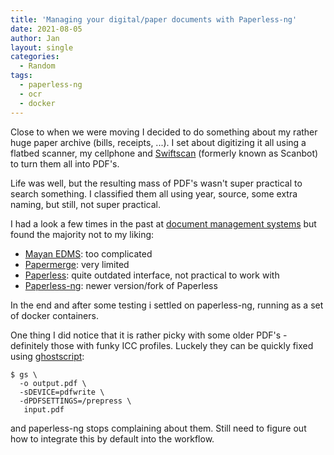```yaml
---
title: 'Managing your digital/paper documents with Paperless-ng'
date: 2021-08-05
author: Jan
layout: single
categories:
  - Random
tags:
  - paperless-ng
  - ocr
  - docker
---
```


Close to when we were moving I decided to do something about my rather huge paper archive (bills, receipts, ...).
I set about digitizing it all using a flatbed scanner, my cellphone and 
[Swiftscan](https://play.google.com/store/apps/details?id=net.doo.snap) (formerly known as Scanbot) to turn them all into PDF's.

Life was well, but the resulting mass of PDF's wasn't super practical to search something. I classified them all using
year, source, some extra naming, but still, not super practical.

I had a look a few times in the past at [document management systems](https://en.wikipedia.org/wiki/Document_management_system) but
found the majority not to my liking:
* [Mayan EDMS](https://www.mayan-edms.com/): too complicated
* [Papermerge](https://www.papermerge.com/): very limited
* [Paperless](https://github.com/the-paperless-project/paperless): quite outdated interface, not practical to work with
* [Paperless-ng](https://paperless-ng.readthedocs.io/en/latest/): newer version/fork of Paperless

In the end and after some testing i settled on paperless-ng, running as a set of docker containers.

One thing I did notice that it is rather picky with some older PDF's - definitely those with funky ICC profiles. Luckely
they can be quickly fixed using [ghostscript](https://www.ghostscript.com/):

```shell
$ gs \
  -o output.pdf \
  -sDEVICE=pdfwrite \
  -dPDFSETTINGS=/prepress \
   input.pdf
```
and paperless-ng stops complaining about them. Still need to figure out how to integrate this by default into the 
workflow.